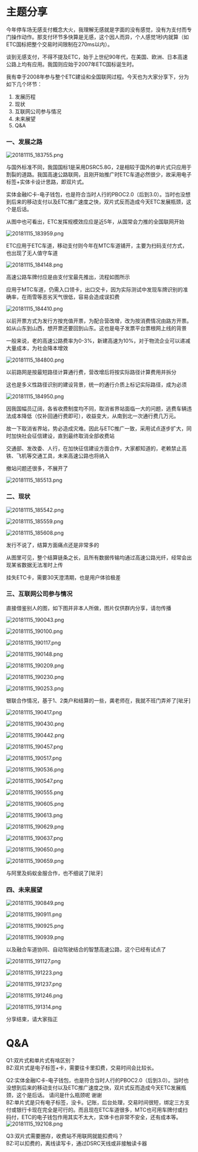 # 主题分享
今年停车场无感支付概念大火，我理解无感就是字面的没有感觉，没有为支付而专门操作动作。那支付环节多快算是无感，这个因人而异，个人感觉1秒内就算（如ETC国标把整个交易时间限制在270ms以内）。

谈到无感支付，不得不提及ETC，始于上世纪90年代，在美国、欧洲、日本高速公路上均有应用。我国则应始于2007年ETC国标诞生时。

我有幸于2008年参与整个ETC建设和全国联网过程。今天也为大家分享下，分为如下几个环节：
1. 发展历程
2. 现状
3. 互联网公司参与情况
4. 未来展望
5. Q&A

### 一、发展之路
![20181115_183755.png](http://static.cocolian.cn/img/20181115_183755.png)

与国外标准不同，我国国标1是采用DSRC5.8G，2是相较于国外的单片式只应用于割裂的道路。我国高速公路联网，且刚开始推广时ETC车道必然很少，故采用电子标签+实体卡设计思路，即双片式。

实体金融IC卡-电子钱包，也是符合当时人行的PBOC2.0（后到3.0）。当时也没想到后来的移动支付以及ETC推广速度之快，双片式反而造成今天ETC发展瓶颈，这个是后话。

从图中也可看出，ETC发挥规模效应应是近5年，从国常会力推的全国联网开始

![20181115_183959.png](http://static.cocolian.cn/img/20181115_183959.png)

ETC应用于ETC车道，移动支付则今年在MTC车道铺开，主要为扫码支付方式，也出现了无人值守车道

![20181115_184148.png](http://static.cocolian.cn/img/20181115_184148.png)

高速公路车牌付应是由支付宝最先推出，流程如图所示</br>

应用于MTC车道，仍需入口领卡，出口交卡，因为实际测试中发现车牌识别的准确率，在雨雪等恶劣天气很低，容易会造成误扣费

![20181115_184410.png](http://static.cocolian.cn/img/20181115_184410.png)

以前开票方式为发行方按充值开票，为配合营改增，改为按消费情况由路方开票。如从山东到山西，想开票还要回到山东。这也是电子发票平台票根网上线的背景

一般来说，老的高速公路费率为0-3%，新建高速为10%，对于物流企业可以递减大量成本，为社会降本增效

![20181115_184800.png](http://static.cocolian.cn/img/20181115_184800.png)

以前路网是按最短路径计算通行费，营改增后将按实际路径计算费用并拆分

这也是多义性路径识别的建设背景，统一的通行介质上标记实际路径，成为必须

![20181115_184950.png](http://static.cocolian.cn/img/20181115_184950.png)

因我国幅员辽阔，各省收费制度均不同，取消省界站面临一大的问题，逃费车辆违法成本降低（仅补回通行费即可），收益变大，从南到北一次通行费几万元。

故一下取消省界站，势必造成灾难。因此与ETC推广一致，采用试点逐步扩大，同时加快社会征信建设，直到最终取消全部收费站

交通部、发改委、人行，在加快征信建设方面合作，大家都知道的，老赖禁止高铁、飞机等交通工具，未来高速公路也将纳入

撤站问题还很多，不展开了

![20181115_185513.png](http://static.cocolian.cn/img/20181115_185513.png)

### 二、现状

![20181115_185542.png](http://static.cocolian.cn/img/20181115_185542.png)

![20181115_185559.png](http://static.cocolian.cn/img/20181115_185559.png)

![20181115_185608.png](http://static.cocolian.cn/img/20181115_185608.png)

发行不说了，结算方面痛点还是非常多的

从图里可见，整个结算链条之长，且所有数据传输均通过高速公路光纤，经常会出现某省数据无法准时上传

挂失ETC卡，需要30天澄清期，也是用户体验极差

### 三、互联网公司参与情况
直接借鉴别人的图，如下图并非本人所做，图片仅供群内分享，请勿传播

![20181115_190043.png](http://static.cocolian.cn/img/20181115_190043.png)


![20181115_190100.png](http://static.cocolian.cn/img/20181115_190100.png)

![20181115_190117.png](http://static.cocolian.cn/img/20181115_190117.png)

![20181115_190148.png](http://static.cocolian.cn/img/20181115_190148.png)

![20181115_190209.png](http://static.cocolian.cn/img/20181115_190209.png)

![20181115_190230.png](http://static.cocolian.cn/img/20181115_190230.png)

![20181115_190253.png](http://static.cocolian.cn/img/20181115_190253.png)

银联合作情况，基于1、2类户和结算的一些，龚老师在，我就不班门弄斧了[呲牙]

![20181115_190417.png](http://static.cocolian.cn/img/20181115_190417.png)

![20181115_190430.png](http://static.cocolian.cn/img/20181115_190430.png)

![20181115_190442.png](http://static.cocolian.cn/img/20181115_190442.png)

![20181115_190457.png](http://static.cocolian.cn/img/20181115_190457.png)

![20181115_190517.png](http://static.cocolian.cn/img/20181115_190517.png)

![20181115_190536.png](http://static.cocolian.cn/img/20181115_190536.png)

![20181115_190547.png](http://static.cocolian.cn/img/20181115_190547.png)

![20181115_190555.png](http://static.cocolian.cn/img/20181115_190555.png)

![20181115_190605.png](http://static.cocolian.cn/img/20181115_190605.png)

![20181115_190613.png](http://static.cocolian.cn/img/20181115_190613.png)

![20181115_190629.png](http://static.cocolian.cn/img/20181115_190629.png)

![20181115_190637.png](http://static.cocolian.cn/img/20181115_190637.png)

![20181115_190650.png](http://static.cocolian.cn/img/20181115_190650.png)

![20181115_190659.png](http://static.cocolian.cn/img/20181115_190659.png)

与阿里及蚂蚁金服合作，也不细说了[呲牙]

### 四、未来展望
![20181115_190849.png](http://static.cocolian.cn/img/20181115_190849.png)

![20181115_190911.png](http://static.cocolian.cn/img/20181115_190911.png)

![20181115_190925.png](http://static.cocolian.cn/img/20181115_190925.png)

![20181115_190939.png](http://static.cocolian.cn/img/20181115_190939.png)

以及融合车道协同、自动驾驶结合的智慧高速公路，这个已经有试点了

![20181115_191127.png](http://static.cocolian.cn/img/20181115_191127.png)

![20181115_191223.png](http://static.cocolian.cn/img/20181115_191223.png)

![20181115_191237.png](http://static.cocolian.cn/img/20181115_191237.png)

![20181115_191246.png](http://static.cocolian.cn/img/20181115_191246.png)

![20181115_191314.png](http://static.cocolian.cn/img/20181115_191314.png)

分享结束，请大家指正

# Q&A
Q1:双片式和单片式有啥区别？</br>
BZ:双片式是电子标签+卡，需要往卡里扣费，交易时间会比较长。

Q2:实体金融IC卡-电子钱包，也是符合当时人行的PBOC2.0（后到3.0）。当时也没想到后来的移动支付以及ETC推广速度之快，双片式反而造成今天ETC发展瓶颈，这个是后话。 请问是什么瓶颈呢 谢谢</br>
BZ:单片式是只有电子标签，没卡。记账，后台处理，交易时间很短，绑定三方支付或银行卡现在完全是可行的。而且现在ETC车道很多，MTC也可用车牌付或扫码付，ETC的电子钱包作用其实不太大，实体卡也非常不安全，还有成本等。</br>
![20181115_192108.png](http://static.cocolian.cn/img/20181115_192108.png)</br>

Q3:双片式需要圈存，收费站不用联网就能扣费吗？</br>
BZ:可以扣费的，离线读写卡，通过DSRC天线或非接触读卡器


